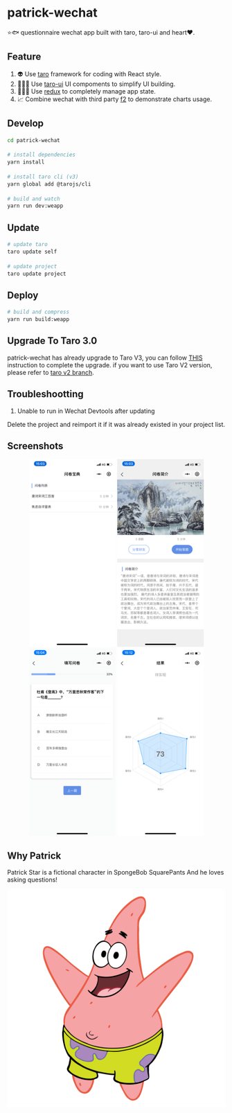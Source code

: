 # patrick-wechat

⭐️🐟 questionnaire wechat app built with taro, taro-ui and heart❤️.

## Feature

1. 👽 Use [taro](https://github.com/NervJS/taro) framework for coding with React style.
2. 👨🏻‍💻 Use [taro-ui](https://github.com/NervJS/taro-ui) UI compoments to simplify UI building.
3. 👩🏻‍💻 Use [redux](https://github.com/reduxjs/redux) to completely manage app state.
4. 📈 Combine wechat with third party [f2](https://github.com/antvis/f2) to demonstrate charts usage.

## Develop

```bash
cd patrick-wechat

# install dependencies
yarn install

# install taro cli (v3)
yarn global add @tarojs/cli

# build and watch
yarn run dev:weapp
```

## Update

```bash
# update taro
taro update self

# update project
taro update project
```

## Deploy

```bash
# build and compress
yarn run build:weapp
```

## Upgrade To Taro 3.0

patrick-wechat has already upgrade to Taro V3, you can follow [THIS](https://taro-docs.jd.com/taro/docs/migration) instruction to complete the upgrade.
if you want to use Taro V2 version, please refer to [taro v2 branch](https://github.com/kennylbj/patrick-wechat/tree/taro-v2).

## Troubleshootting

1. Unable to run in Wechat Devtools after updating

  Delete the project and reimport it if it was already existed in your project list.

## Screenshots

<div align="center">
  <img src="./screenshots/index.png" width="200" />
  <img src="./screenshots/introduce.png" width="200" />
  <img src="./screenshots/questionnaire.png" width="200" />
  <img src="./screenshots/result.png" width="200" />
</div>

## Why Patrick

Patrick Star is a fictional character in SpongeBob SquarePants And he loves asking questions!

![patrick](./screenshots/patrick.png)
